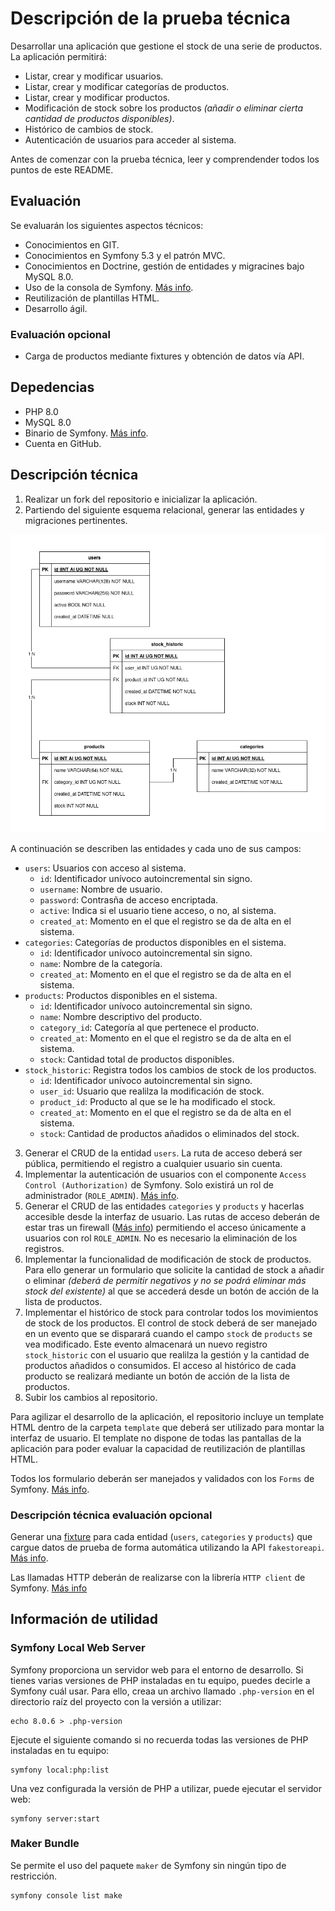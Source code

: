 # Descripción de la prueba técnica
Desarrollar una aplicación que gestione el stock de una serie de productos. La aplicación permitirá:
- Listar, crear y modificar usuarios.
- Listar, crear y modificar categorías de productos.
- Listar, crear y modificar productos.
- Modificación de stock sobre los productos *(añadir o eliminar cierta cantidad de productos disponibles)*.
- Histórico de cambios de stock.
- Autenticación de usuarios para acceder al sistema.

Antes de comenzar con la prueba técnica, leer y comprendender todos los puntos de este README.
## Evaluación
Se evaluarán los siguientes aspectos técnicos:
- Conocimientos en GIT.
- Conocimientos en Symfony 5.3 y el patrón MVC.
- Conocimientos en Doctrine, gestión de entidades y migracines bajo MySQL 8.0.
- Uso de la consola de Symfony. [Más info](https://symfony.com/doc/current/components/console.html).
- Reutilización de plantillas HTML.
- Desarrollo ágil.
### Evaluación opcional
- Carga de productos mediante fixtures y obtención de datos vía API.
## Depedencias
- PHP 8.0
- MySQL 8.0
- Binario de Symfony. [Más info](https://symfony.com/download).
- Cuenta en GitHub.
## Descripción técnica
1. Realizar un fork del repositorio e inicializar la aplicación.
2. Partiendo del siguiente esquema relacional, generar las entidades y migraciones pertinentes.

![Drag Racing](./public/eer.png)

A continuación se describen las entidades y cada uno de sus campos:
- `users`: Usuarios con acceso al sistema.
    - `id`: Identificador unívoco autoincremental sin signo.
    - `username`: Nombre de usuario.
    - `password`: Contrasña de acceso encriptada.
    - `active`: Indica si el usuario tiene acceso, o no, al sistema.
    - `created_at`: Momento en el que el registro se da de alta en el sistema.
- `categories`: Categorías de productos disponibles en el sistema.
    - `id`: Identificador unívoco autoincremental sin signo.
    - `name`: Nombre de la categoría.
    - `created_at`: Momento en el que el registro se da de alta en el sistema.
- `products`: Productos disponibles en el sistema.
    - `id`: Identificador unívoco autoincremental sin signo.
    - `name`: Nombre descriptivo del producto.
    - `category_id`: Categoría al que pertenece el producto.
    - `created_at`: Momento en el que el registro se da de alta en el sistema.
    - `stock`: Cantidad total de productos disponibles.
- `stock_historic`: Registra todos los cambios de stock de los productos.
    - `id`: Identificador unívoco autoincremental sin signo.
    - `user_id`: Usuario que realilza la modificación de stock.
    - `product_id`: Producto al que se le ha modificado el stock.
    - `created_at`: Momento en el que el registro se da de alta en el sistema.
    - `stock`: Cantidad de productos añadidos o eliminados del stock.

3. Generar el CRUD de la entidad `users`. La ruta de acceso deberá ser pública, permitiendo el registro a cualquier usuario sin cuenta.
4. Implementar la autenticación de usuarios con el componente `Access Control (Authorization)` de Symfony. Solo existirá un rol de administrador (`ROLE_ADMIN`). [Más info](https://symfony.com/doc/current/security.html#access-control-authorization).
5. Generar el CRUD de las entidades `categories` y `products` y hacerlas accesible desde la interfaz de usuario. Las rutas de acceso deberán de estar tras un firewall ([Más info](https://symfony.com/doc/current/security.html#the-firewall)) permitiendo el acceso únicamente a usuarios con rol `ROLE_ADMIN`. No es necesario la eliminación de los registros.
6. Implementar la funcionalidad de modificación de stock de productos. Para ello generar un formulario que solicite la cantidad de stock a añadir o eliminar *(deberá de permitir negativos y no se podrá eliminar más stock del existente)* al que se accederá desde un botón de acción de la lista de productos.
7. Implementar el histórico de stock para controlar todos los movimientos de stock de los productos. El control de stock deberá de ser manejado en un evento que se disparará cuando el campo `stock` de `products` se vea modificado. Este evento almacenará un nuevo registro `stock_historic` con el usuario que realilza la gestión y la cantidad de productos añadidos o consumidos. El acceso al histórico de cada producto se realizará mediante un botón de acción de la lista de productos.
8. Subir los cambios al repositorio.

Para agilizar el desarrollo de la aplicación, el repositorio incluye un template HTML dentro de la carpeta `template` que deberá ser utilizado para montar la interfaz de usuario. El template no dispone de todas las pantallas de la aplicación para poder evaluar la capacidad de reutilización de plantillas HTML.

Todos los formulario deberán ser manejados y validados con los `Forms` de Symfony. [Más info](https://symfony.com/doc/current/forms.html).
### Descripción técnica evaluación opcional
Generar una [fixture](https://symfony.com/bundles/DoctrineFixturesBundle/current/index.html) para cada entidad (`users`, `categories` y `products`) que cargue datos de prueba de forma automática utilizando la API `fakestoreapi`. [Más info](https://fakestoreapi.com/).

Las llamadas HTTP deberán de realizarse con la librería `HTTP client` de Symfony. [Más info](https://symfony.com/doc/current/http_client.html)

## Información de utilidad
### Symfony Local Web Server
Symfony proporciona un servidor web para el entorno de desarrollo. 
Si tienes varias versiones de PHP instaladas en tu equipo, puedes decirle a Symfony cuál usar. Para ello, creaa un archivo llamado `.php-version` en el directorio raíz del proyecto con la versión a utilizar:
```
echo 8.0.6 > .php-version
```
Ejecute el siguiente comando si no recuerda todas las versiones de PHP instaladas en tu equipo:
```
symfony local:php:list

```
Una vez configurada la versión de PHP a utilizar, puede ejecutar el servidor web:
```
symfony server:start
```
### Maker Bundle
Se permite el uso del paquete `maker` de Symfony sin ningún tipo de restricción.
```
symfony console list make
```